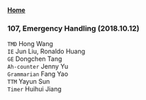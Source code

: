 #### [Home](https://eshtmc.github.io/)    

### 107, Emergency Handling (2018.10.12)   
`TMD` Hong Wang   
`IE` Jun Liu, Ronaldo Huang   
`GE` Dongchen Tang   
`Ah-counter` Jenny Yu   
`Grammarian` Fang Yao   
`TTM` Yayun Sun   
`Timer` Huihui Jiang   
